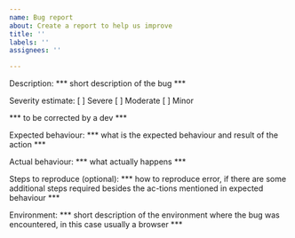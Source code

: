 ```yaml
---
name: Bug report
about: Create a report to help us improve
title: ''
labels: ''
assignees: ''

---
```


Description:
*** short description of the bug ***

Severity estimate:
[ ] Severe
[ ] Moderate
[ ] Minor

*** to be corrected by a dev ***

Expected behaviour:
*** what is the expected behaviour and result of the action ***

Actual behaviour:
*** what actually happens ***

Steps to reproduce (optional):
*** how to reproduce error, if there are some additional steps required besides the ac-tions mentioned in expected behaviour ***

Environment:
*** short description of the environment where the bug was encountered, in this case usually a browser ***
